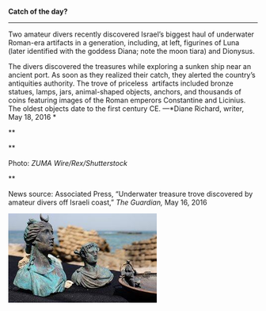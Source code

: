 **Catch of the day?**

****

Two amateur divers recently discovered Israel’s biggest haul of underwater Roman-era artifacts in a generation, including, at left, figurines of Luna (later identified with the goddess Diana; note the moon tiara) and Dionysus.

The divers discovered the treasures while exploring a sunken ship near an ancient port. As soon as they realized their catch, they alerted the country’s antiquities authority. The trove of priceless  artifacts included bronze statues, lamps, jars, animal-shaped objects, anchors, and thousands of coins featuring images of the Roman emperors Constantine and Licinius. The oldest objects date to the first century CE. —*Diane Richard, writer, May 18, 2016 *

**

**

Photo: *ZUMA Wire/Rex/Shutterstock*

**

News source: Associated Press, “Underwater treasure trove discovered by amateur divers off Israeli coast,” *The Guardian,* May 16, 2016

![](../images/16-5-18_68.74.1_DianaEDIT-1.jpeg)
